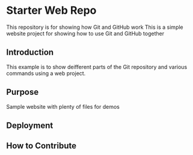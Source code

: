 # Starter Web Repo

This repository is for showing how Git and GitHub work
This is a simple website project for showing how to use Git and GitHub together

## Introduction

This example is to show deifferent parts of the Git repository and various commands using a web project.

## Purpose

Sample website with plenty of files for demos

## Deployment

## How to Contribute